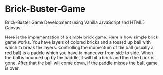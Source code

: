 # Brick-Buster-Game
Brick-Buster Game Development using Vanilla JavaScript and HTML5 Canvas

Here is the implementation of a simple brick game. Here is how simple brick game works. You have layers
of colored bricks and a tossed up ball with which to break the layers. Controlling the momentum
of the ball (usually a red ball) is a paddle which you have to maneuver from side to side.
When the ball is bounced up by the paddle, it will hit a brick and then the brick is gone. After
that the ball will come down, if the paddle misses the ball, game is over.
